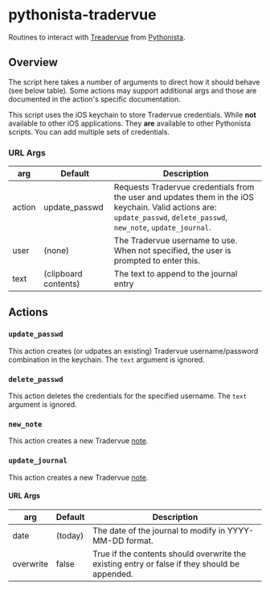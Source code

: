 # pythonista-tradervue
Routines to interact with [Treadervue](https://www.tradervue.com) from [Pythonista](http://omz-software.com/pythonista).

## Overview
The script here takes a number of arguments to direct how it should behave (see below table). Some actions may support additional args and those are documented in the action's specific documentation. 

This script uses the iOS keychain to store Tradervue credentials. While **not** available to other iOS applications. They **are** available to other Pythonista scripts. You can add multiple sets of credentials.

### URL Args
|arg|Default|Description|
|---|-------|-----------|
|action | update\_passwd | Requests Tradervue credentials from the user and updates them in the iOS keychain. Valid actions are: `update_passwd`, `delete_passwd`, `new_note`, `update_journal`.|
|user | (none) | The Tradervue username to use. When not specified, the user is prompted to enter this.|
|text | (clipboard contents) | The text to append to the journal entry|

## Actions
### `update_passwd`
This action creates (or udpates an existing) Tradervue username/password combination in the keychain. The `text` argument is ignored. 

### `delete_passwd`
This action deletes the credentials for the specified username. The `text` argument is ignored. 

### `new_note`
This action creates a new Tradervue [note](http://blog.tradervue.com/2014/05/01/saving-notes/). 

### `update_journal`
This action creates a new Tradervue [note](http://blog.tradervue.com/2014/05/01/saving-notes/). 

#### URL Args
|arg|Default|Description|
|---|-------|-----------|
|date | (today) | The date of the journal to modify in YYYY-MM-DD format. |
|overwrite | false | True if the contents should overwrite the existing entry or false if they should be appended.|

